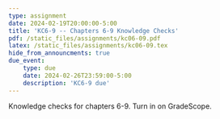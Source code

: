 ```yaml
---
type: assignment
date: 2024-02-19T20:00:00-5:00
title: 'KC6-9 -- Chapters 6-9 Knowledge Checks'
pdf: /static_files/assignments/kc06-09.pdf
latex: /static_files/assignments/kc06-09.tex
hide_from_announcments: true
due_event: 
    type: due
    date: 2024-02-26T23:59:00-5:00
    description: 'KC6-9 due'
---
```

Knowledge checks for chapters 6-9. Turn in on GradeScope.
